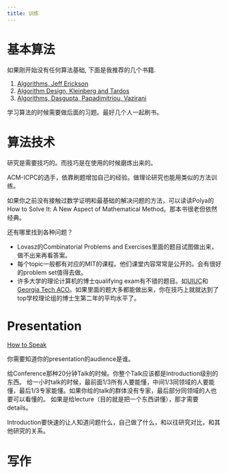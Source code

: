 ```yaml
---
title: 训练
---
```



# 基本算法

如果刚开始没有任何算法基础, 下面是我推荐的几个书籍.


 1. [Algorithms, Jeff Erickson](https://jeffe.cs.illinois.edu/teaching/algorithms/)
 2. [Algorithm Design, Kleinberg and Tardos](https://ict.iitk.ac.in/wp-content/uploads/CS345-Algorithms-II-Algorithm-Design-by-Jon-Kleinberg-Eva-Tardos.pdf)
 3. [Algorithms, Dasgupta, Papadimitriou, Vazirani](http://algorithmics.lsi.upc.edu/docs/Dasgupta-Papadimitriou-Vazirani.pdf)

学习算法的时候需要做后面的习题。最好几个人一起刷书。

# 算法技术

研究是需要技巧的。而技巧是在使用的时候磨炼出来的。

ACM-ICPC的选手，依靠刷题增加自己的经验。做理论研究也能用类似的方法训练。

如果你之前没有接触过数学证明和最基础的解决问题的方法，可以读读Polya的How to Solve It: A New Aspect of Mathematical Method。那本书很老但依然经典。

还有哪里找到各种问题？

 - Lovasz的Combinatorial Problems and Exercises里面的题目试图做出来，做不出来再看答案。
 - 每个topic一般都有对应的MIT的课程。他们课堂内容常常是公开的。会有很好的problem set值得去做。
 - 许多大学的理论计算机的博士qualifying exam有不错的题目。如[UIUC](https://sarielhp.org/research/algorithms/quals/)和[Georgia Tech ACO](https://aco.gatech.edu/academics/past-examinations)。如果里面的题大多都能做出来，你在技巧上就就达到了top学校理论组的博士生第二年的平均水平了。

# Presentation

[How to Speak](https://www.youtube.com/watch?v=Unzc731iCUY) 

你需要知道你的presentation的audience是谁。

给Conference那种20分钟Talk的时候。你整个Talk应该都是Introduction级别的东西。
给一小时talk的时候，最前面1/3所有人要能懂，中间1/3同领域的人要能懂，最后1/3专家能懂。如果你给的talk的群体没有专家，最后部分同领域的人也要可以看懂的。
如果是给lecture（目的就是把一个东西讲懂），那才需要details。

Introduction要快速的让人知道问题什么，自己做了什么，和以往研究对比，和其他研究的关系。

# 写作
